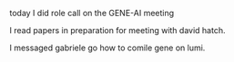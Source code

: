 
today I did role call on the GENE-AI meeting

I read papers in preparation for meeting with david hatch. 

I messaged gabriele go how to comile gene on lumi.